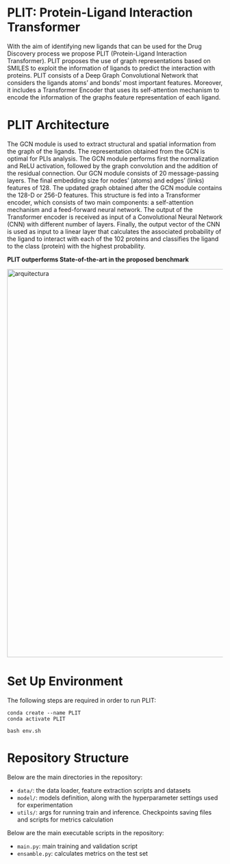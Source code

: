 # PLIT: Protein-Ligand Interaction Transformer


With the aim of identifying new ligands that can be used for the Drug Discovery process we propose PLIT (Protein-Ligand Interaction Transformer). PLIT proposes the use of graph representations based on SMILES to exploit the information of ligands to predict the interaction with proteins. PLIT consists of a Deep Graph Convolutional Network that considers the ligands atoms’ and bonds’ most important features. Moreover, it includes a Transformer Encoder that uses its self-attention mechanism to encode the information of the graphs feature representation of each ligand.




# PLIT Architecture
The GCN module is used to extract structural and spatial information from the graph of the ligands. The representation obtained from the GCN is optimal for PLIs analysis. The GCN module performs first the normalization and ReLU activation, followed by the graph convolution and the addition of the residual connection. Our GCN module consists of 20 message-passing layers. The final embedding size for nodes’ (atoms) and edges’ (links) features of 128. The updated graph obtained after the GCN module contains the 128-D or 256-D features. This structure is fed into a Transformer encoder, which consists of two main components: a self-attention mechanism and a feed-forward neural network. The output of the Transformer encoder is received as input of a Convolutional Neural Network (CNN) with different number of layers. Finally, the output vector of the CNN is used as input to a linear layer that calculates the associated probability of the ligand to interact with each of the 102 proteins and classifies the ligand to the class (protein) with the highest probability.

**PLIT  outperforms State-of-the-art in the proposed benchmark**

<img width="905" alt="arquitectura" src="https://user-images.githubusercontent.com/98660892/204027480-dbcb5662-8de4-48e6-929c-3f12ee08f927.png">

# Set Up Environment

The following steps are required in order to run PLIT:
```
conda create --name PLIT
conda activate PLIT

bash env.sh
```
# Repository Structure

Below are the main directories in the repository: 

- `data/`: the data loader, feature extraction scripts and datasets
- `model/`: models definition, along with the hyperparameter settings used for experimentation
- `utils/`: args for running train and inference. Checkpoints saving files and scripts for metrics calculation

Below are the main executable scripts in the repository:

- `main.py`: main training and validation script
- `ensamble.py`: calculates metrics on the test set

